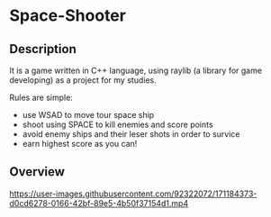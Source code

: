 # Space-Shooter

## Description
It is a game written in C++ language, using raylib (a library for game developing) as a project for my studies.

Rules are simple:
  - use WSAD to move tour space ship
  - shoot using SPACE to kill enemies and score points
  - avoid enemy ships and their leser shots in order to survice
  - earn highest score as you can!

## Overview
https://user-images.githubusercontent.com/92322072/171184373-d0cd6278-0166-42bf-89e5-4b50f37154d1.mp4
